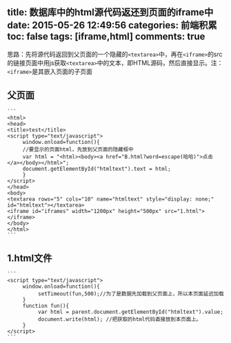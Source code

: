 title: 数据库中的html源代码返还到页面的iframe中
date: 2015-05-26 12:49:56
categories: 前端积累
toc: false
tags: [iframe,html]
comments: true
---

思路：先将源代码返回到父页面的一个隐藏的`<textarea>`中，再在`<iframe>`的src的链接页面中用js获取`<textarea>`中的文本，即HTML源码，然后直接显示。注：`<iframe>`是其嵌入页面的子页面
<!-- more -->
## **父页面**
	```
	<html>
    <head>
    <title>test</title>
    <script type="text/javascript">
         window.onload=function(){
         //要显示的页面html，先放到父页面的隐藏框中
         var html = "<html><body><a href="B.html?word=escape(哈哈)">点击</a></body></html>";
         document.getElementById("htmltext").text = html;
         }
    </script>
    </head>
    <body>
    <textarea rows="5" cols="10" name="htmltext" style="display: none;" id="htmltext"></textarea>
    <iframe id="iframes" width="1200px" height="500px" src="1.html"></iframe>
    </body>
    </html>
    ```

## **1.html文件**
	```
    <script type="text/javascript">
         window.onload=function(){
              setTimeout(fun,500);//为了是数据先加载到父页面上，所以本页面延迟加载
         }
         function fun(){
              var html = parent.document.getElementById("htmltext").value;
              document.write(html); //把获取的html代码直接放到本页面上。
         }
    </script>
    ```
